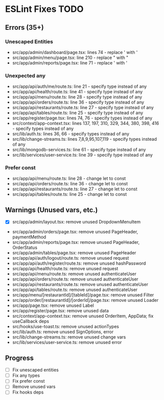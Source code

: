 # ESLint Fixes TODO

## Errors (35+)
### Unescaped Entities
- src/app/admin/dashboard/page.tsx: lines 74 - replace ' with &apos;
- src/app/admin/menu/page.tsx: line 210 - replace " with "
- src/app/admin/reports/page.tsx: line 71 - replace ' with &apos;

### Unexpected any
- src/app/api/auth/me/route.ts: line 21 - specify type instead of any
- src/app/api/health/route.ts: line 41 - specify type instead of any
- src/app/api/menu/route.ts: line 28 - specify type instead of any
- src/app/api/orders/route.ts: line 36 - specify type instead of any
- src/app/api/restaurants/route.ts: line 27 - specify type instead of any
- src/app/api/tables/route.ts: line 25 - specify type instead of any
- src/app/register/page.tsx: lines 74, 76 - specify types instead of any
- src/context/app-context.tsx: lines 137, 197, 310, 329, 344, 380, 398, 416 - specify types instead of any
- src/lib/auth.ts: lines 36, 66 - specify types instead of any
- src/lib/change-streams.ts: lines 7,8,9,95,107,119 - specify types instead of any
- src/lib/mongodb-services.ts: line 61 - specify type instead of any
- src/lib/services/user-service.ts: line 39 - specify type instead of any

### Prefer const
- src/app/api/menu/route.ts: line 28 - change let to const
- src/app/api/orders/route.ts: line 36 - change let to const
- src/app/api/restaurants/route.ts: line 27 - change let to const
- src/app/api/tables/route.ts: line 25 - change let to const

## Warnings (Unused vars, etc.)
- [x] src/app/admin/layout.tsx: remove unused DropdownMenuItem
- src/app/admin/orders/page.tsx: remove unused PageHeader, paymentMethod
- src/app/admin/reports/page.tsx: remove unused PageHeader, OrderStatus
- src/app/admin/tables/page.tsx: remove unused PageHeader
- src/app/api/auth/logout/route.ts: remove unused request
- src/app/api/auth/register/route.ts: remove unused hashPassword
- src/app/api/health/route.ts: remove unused request
- src/app/api/menu/route.ts: remove unused authenticateUser
- src/app/api/orders/route.ts: remove unused authenticateUser
- src/app/api/restaurants/route.ts: remove unused authenticateUser
- src/app/api/tables/route.ts: remove unused authenticateUser
- src/app/menu/[restaurantId]/[tableId]/page.tsx: remove unused Filter
- src/app/order/[restaurantId]/[orderId]/page.tsx: remove unused Loader
- src/app/page.tsx: remove unused Label
- src/app/register/page.tsx: remove unused data
- src/context/app-context.tsx: remove unused OrderItem, AppData; fix useCallback deps
- src/hooks/use-toast.ts: remove unused actionTypes
- src/lib/auth.ts: remove unused SignOptions, error
- src/lib/change-streams.ts: remove unused change vars
- src/lib/services/user-service.ts: remove unused error

## Progress
- [ ] Fix unescaped entities
- [ ] Fix any types
- [ ] Fix prefer const
- [ ] Remove unused vars
- [ ] Fix hooks deps
